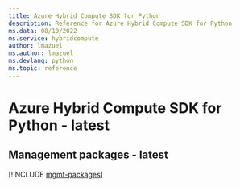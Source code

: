 ```yaml
---
title: Azure Hybrid Compute SDK for Python
description: Reference for Azure Hybrid Compute SDK for Python
ms.data: 08/10/2022
ms.service: hybridcompute
author: lmazuel
ms.author: lmazuel
ms.devlang: python
ms.topic: reference
---
```

# Azure Hybrid Compute SDK for Python - latest

## Management packages - latest
[!INCLUDE [mgmt-packages](hybrid-compute-mgmt-index.md)]